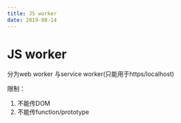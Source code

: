 ```yaml
---
title: JS worker
date: 2019-08-14
---
```

# JS worker
分为web worker 与service worker(只能用于https/localhost)

限制：
1. 不能传DOM
2. 不能传function/prototype